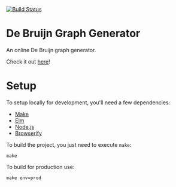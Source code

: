 [![Build Status](https://travis-ci.org/0Petya/debruijn-generator.svg?branch=master)](https://travis-ci.org/0Petya/debruijn-generator)

# De Bruijn Graph Generator

An online De Bruijn graph generator.

Check it out [here](https://0petya.github.io/debruijn-generator/)!

# Setup

To setup locally for development, you'll need a few dependencies:
* [Make](https://www.gnu.org/software/make/)
* [Elm](https://elm-lang.org)
* [Node.js](https://nodejs.org/en/)
* [Browserify](http://browserify.org/)

To build the project, you just need to execute `make`:
```
make
```

To build for production use:
```
make env=prod
```
